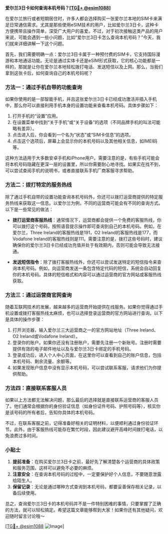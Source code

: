 **爱尔兰3日卡如何查询本机号码？[[TG💪+ @esim1088](https://t.me/s/esim1088)]**

在爱尔兰旅行或者短期居住时，许多人都会选择购买一张爱尔兰本地的SIM卡来满足日常通信需求。尤其是那些使用eSIM技术的用户，比如爱尔兰3日卡，这种卡方便携带且操作简单，深受广大用户的喜爱。不过，对于初次接触这类产品的用户来说，可能会遇到一些小问题，比如“爱尔兰3日卡怎么查询本机号码？”今天，我们就来详细讲解一下这个问题。

首先，我们需要明确一点：爱尔兰3日卡属于一种预付费的SIM卡，它支持国际漫游和本地通话功能。无论是通过实体卡还是eSIM形式获取，它的核心功能都是一样的，那就是让你在爱尔兰本地轻松拨打电话、发送短信以及上网。那么，当我们拿到这张卡后，如何查询自己的本机号码呢？

### 方法一：通过手机自带的功能查询

如果你使用的是一部智能手机，并且这张爱尔兰3日卡已经成功激活并插入手机中，那么你可以直接利用手机本身的设置功能来查看本机号码。具体步骤如下：

1. 打开手机的“设置”应用。
2. 在设置菜单中找到“关于手机”或“关于设备”的选项（不同品牌手机的叫法可能略有差异）。
3. 点击进入后，你会看到一个名为“状态”或“SIM卡信息”的选项。
4. 点击这个选项后，屏幕上会显示你的本机号码以及其他相关信息，如IMEI码等。

这种方法适用于大多数安卓手机和iPhone用户。需要注意的是，有些手机可能会将本机号码隐藏在更深一层的设置里，所以你需要耐心地寻找。如果实在找不到，可以尝试查阅手机的说明书，或者直接联系手机厂商客服寻求帮助。

### 方法二：拨打特定的服务热线

除了通过手机自带的设置功能查询本机号码外，你还可以拨打运营商提供的特定服务热线来获取这一信息。以爱尔兰为例，不同的运营商可能会有不同的查询方式。以下是一些常见的做法：

- **拨打运营商客服热线**：通常情况下，运营商都会提供一个免费的客服热线，你可以拨打这个号码，按照语音提示操作即可查询到自己的本机号码。例如，在爱尔兰，Three Ireland的客服热线是191，O2 Ireland的客服热线是177，而Vodafone Ireland的客服热线则是111。需要注意的是，拨打这些号码时，建议确保你的爱尔兰3日卡已经成功充值并处于有效期内，否则可能会导致无法接通。

- **发送短信指令**：除了拨打客服热线外，你还可以尝试发送特定的短信指令来查询本机号码。例如，向运营商发送一条包含特定代码的短信，系统会自动回复你的本机号码。具体的短信格式和内容可以通过运营商的官方网站或客服热线获取。

### 方法三：通过运营商官网查询

随着互联网技术的发展，越来越多的运营商开始提供在线服务。如果你觉得通过手机设置或拨打客服热线太麻烦，也可以选择登录运营商的官方网站进行查询。以下是具体的操作步骤：

1. 打开浏览器，输入爱尔兰三大运营商之一的官方网站地址（Three Ireland、O2 Ireland或Vodafone Ireland）。
2. 登录你的账户。如果你还没有注册账户，需要先注册一个新账号。注册时需要提供有效的电子邮件地址以及与爱尔兰3日卡绑定的手机号码。
3. 登录成功后，进入个人中心页面，在这里你可以查看到自己的账户信息，包括本机号码、剩余流量、余额等。
4. 如果发现账户信息中没有显示本机号码，可以尝试联系客服，请求他们为你提供帮助。

### 方法四：直接联系客服人员

如果以上方法都无法解决问题，那么最后的选择就是直接联系运营商的客服人员了。他们通常会根据你的身份验证信息（如身份证件号码、护照号码等），核实你是该号码的所有者后，告知你具体的本机号码。

不过，在联系客服之前，记得准备好相关的证明材料，以便顺利通过身份验证环节。此外，由于客服热线可能存在繁忙时段，因此建议避开高峰时间拨打电话，以免浪费过多时间。

### 小贴士

1. **提前准备**：在购买爱尔兰3日卡之前，最好先了解清楚各个运营商的具体政策和服务范围，这样可以避免不必要的麻烦。
2. **注意安全**：在查询本机号码的过程中，一定要保护好个人信息，不要随意泄露给陌生人。
3. **保留记录**：无论是通过哪种方式查询到本机号码，都要妥善保存相关记录，以备后续使用。

总之，查询爱尔兰3日卡的本机号码并不是一件特别困难的事情，只要掌握了正确的方法，就可以轻松搞定。希望这篇文章能够帮到大家！如果你还有其他疑问，欢迎随时留言讨论哦～

[[TG💪+ @esim1088](https://t.me/s/esim1088) ![Image](https://i.postimg.cc/4NQfJmqS/Snipaste-2025-05-13-00-14-12.png)]